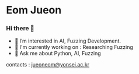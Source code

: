 # Eom Jueon 

### Hi there 👋
- 🔭 I’m interested in AI, Fuzzing Development.
- 🌱 I'm currently working on : Researching Fuzzing
- 💬 Ask me about Python, AI, Fuzzing

contacts : jueoneom@yonsei.ac.kr 

<!-- ## Problem Solving -->
<!--
**EJueon/EJueon** is a ✨ _special_ ✨ repository because its `README.md` (this file) appears on your GitHub profile.

Here are some ideas to get you started:

- 🔭 I’m currently working on ...
- 🌱 I’m currently learning ...
- 👯 I’m looking to collaborate on ...
- 🤔 I’m looking for help with ...
- 💬 Ask me about ...
- 📫 How to reach me: ...
- 😄 Pronouns: ...
- ⚡ Fun fact: ...
-->
